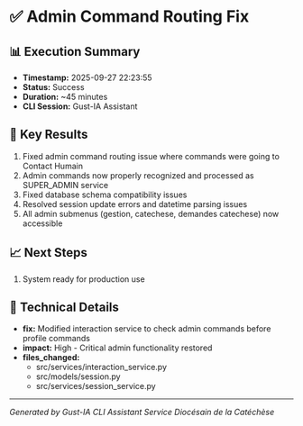 # ✅ Admin Command Routing Fix

## 📊 Execution Summary
- **Timestamp:** 2025-09-27 22:23:55
- **Status:** Success
- **Duration:** ~45 minutes
- **CLI Session:** Gust-IA Assistant

## 🎯 Key Results
1. Fixed admin command routing issue where commands were going to Contact Humain
2. Admin commands now properly recognized and processed as SUPER_ADMIN service
3. Fixed database schema compatibility issues
4. Resolved session update errors and datetime parsing issues
5. All admin submenus (gestion, catechese, demandes catechese) now accessible

## 📈 Next Steps
1. System ready for production use

## 🔧 Technical Details
- **fix:** Modified interaction service to check admin commands before profile commands
- **impact:** High - Critical admin functionality restored
- **files_changed:**
  - src/services/interaction_service.py
  - src/models/session.py
  - src/services/session_service.py

---

*Generated by Gust-IA CLI Assistant*
*Service Diocésain de la Catéchèse*